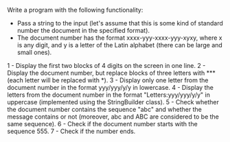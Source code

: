   Write a program with the following functionality:
* Pass a string to the input (let's assume that this is some kind of standard number
the document in the specified format).
* The document number has the format xxxx-yyy-xxxx-yyy-xyxy, where x is any digit,
and y is a letter of the Latin alphabet (there can be large and small ones).

1 - Display the first two blocks of 4 digits on the screen in one line.
2 - Display the document number, but replace blocks of three letters with *** (each letter will be replaced with *).
3 - Display only one letter from the document number in the format yyy/yyy/y/y in lowercase.
4 - Display the letters from the document number in the format "Letters:yyy/yyy/y/y" in uppercase (implemented using the StringBuilder class).
5 - Check whether the document number contains the sequence "abc" and whether the message contains or not (moreover, abc and ABC are considered to be the same sequence).
6 - Check if the document number starts with the sequence 555.
7 - Check if the number ends.
